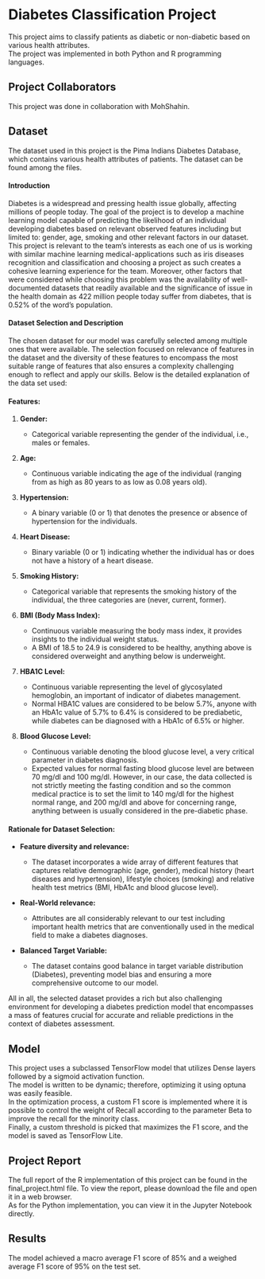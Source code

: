 # Diabetes Classification Project
This project aims to classify patients as diabetic or non-diabetic based on various health attributes.  
The project was implemented in both Python and R programming languages.

## Project Collaborators
This project was done in collaboration with MohShahin.

## Dataset
The dataset used in this project is the Pima Indians Diabetes Database, which contains various health attributes of patients. The dataset can be found among the files.
  #### Introduction
  Diabetes is a widespread and pressing health issue globally, affecting millions of people today. The goal of the project is to develop a machine learning model capable of predicting the likelihood of an individual developing diabetes based on relevant observed features including but limited to: gender, age, smoking and other relevant factors in our dataset. This project is relevant to the team’s interests as each one of us is working with similar machine learning medical-applications such as iris diseases recognition and classification and choosing a project as such creates a cohesive learning experience for the team. Moreover, other factors that were considered while choosing this problem was the availability of well-documented datasets that readily available and the significance of issue in the health domain as 422 million people today suffer from diabetes, that is 0.52% of the word’s population.
  
  #### Dataset Selection and Description
  The chosen dataset for our model was carefully selected among multiple ones that were available. The selection focused on relevance of features in the dataset and the diversity of these features to encompass the most suitable range of features that also ensures a complexity challenging enough to reflect and apply our skills. Below is the detailed explanation of the data set used:
  
  #### Features:
  1. **Gender:**
     - Categorical variable representing the gender of the individual, i.e., males or females.
  
  2. **Age:**
     - Continuous variable indicating the age of the individual (ranging from as high as 80 years to as low as 0.08 years old).
  
  3. **Hypertension:**
     - A binary variable (0 or 1) that denotes the presence or absence of hypertension for the individuals.
  
  4. **Heart Disease:**
     - Binary variable (0 or 1) indicating whether the individual has or does not have a history of a heart disease.
  
  5. **Smoking History:**
     - Categorical variable that represents the smoking history of the individual, the three categories are (never, current, former).
  
  6. **BMI (Body Mass Index):**
     - Continuous variable measuring the body mass index, it provides insights to the individual weight status.
     - A BMI of 18.5 to 24.9 is considered to be healthy, anything above is considered overweight and anything below is underweight.
  
  7. **HBA1C Level:**
     - Continuous variable representing the level of glycosylated hemoglobin, an important of indicator of diabetes management.
     - Normal HBA1C values are considered to be below 5.7%, anyone with an HbA1c value of 5.7% to 6.4% is considered to be prediabetic, while diabetes can be diagnosed with a HbA1c of 6.5% or higher.
  
  8. **Blood Glucose Level:**
     - Continuous variable denoting the blood glucose level, a very critical parameter in diabetes diagnosis.
     - Expected values for normal fasting blood glucose level are between 70 mg/dl and 100 mg/dl. However, in our case, the data collected is not strictly meeting the fasting condition and so the common medical practice is to set the limit to 140 mg/dl for the highest normal range, and 200 mg/dl and above for concerning range, anything between is usually considered in the pre-diabetic phase.
  
  #### Rationale for Dataset Selection:
  
  - **Feature diversity and relevance:**
    - The dataset incorporates a wide array of different features that captures relative demographic (age, gender), medical history (heart diseases and hypertension), lifestyle choices (smoking) and relative health test metrics (BMI, HbA1c and blood glucose level).
  
  - **Real-World relevance:**
    - Attributes are all considerably relevant to our test including important health metrics that are conventionally used in the medical field to make a diabetes diagnoses.
  
  - **Balanced Target Variable:**
    - The dataset contains good balance in target variable distribution (Diabetes), preventing model bias and ensuring a more comprehensive outcome to our model.
  
  All in all, the selected dataset provides a rich but also challenging environment for developing a diabetes prediction model that encompasses a mass of features crucial for accurate and reliable predictions in the context of diabetes assessment.


## Model
This project uses a subclassed TensorFlow model that utilizes Dense layers followed by a sigmoid activation function.  
The model is written to be dynamic; therefore, optimizing it using optuna was easily feasible.  
In the optimization process, a custom F1 score is implemented where it is possible to control the weight of Recall according to the parameter Beta to improve the recall for the 
minority class.  
Finally, a custom threshold is picked that maximizes the F1 score, and the model is saved as TensorFlow Lite.  

## Project Report
The full report of the R implementation of this project can be found in the final_project.html file. To view the report, please download the file and open it in a web browser.  
As for the Python implementation, you can view it in the Jupyter Notebook directly.

## Results
The model achieved a macro average F1 score of 85% and a weighed average F1 score of 95% on the test set.
